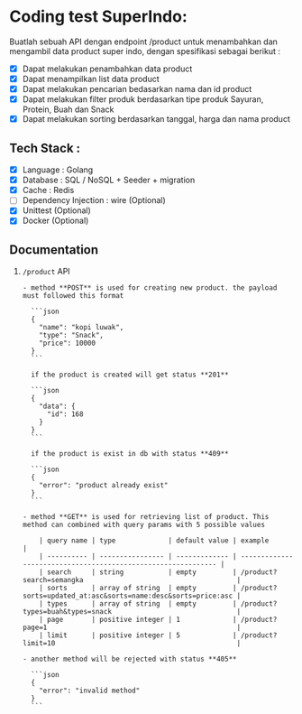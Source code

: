 # Coding test SuperIndo:

Buatlah sebuah API dengan endpoint /product untuk menambahkan dan mengambil data product super
indo, dengan spesifikasi sebagai berikut :

- [x] Dapat melakukan penambahkan data product
- [x] Dapat menampilkan list data product
- [x] Dapat melakukan pencarian bedasarkan nama dan id product
- [x] Dapat melakukan filter produk berdasarkan tipe produk Sayuran, Protein, Buah dan Snack
- [x] Dapat melakukan sorting berdasarkan tanggal, harga dan nama product

## Tech Stack :

- [x] Language : Golang
- [x] Database : SQL / NoSQL + Seeder + migration
- [x] Cache : Redis
- [ ] Dependency Injection : wire (Optional)
- [x] Unittest (Optional)
- [x] Docker (Optional)

## Documentation

1.  `/product` API

        - method **POST** is used for creating new product. the payload must followed this format

          ```json
          {
            "name": "kopi luwak",
            "type": "Snack",
            "price": 10000
          }
          ```

          if the product is created will get status **201**

          ```json
          {
            "data": {
              "id": 168
            }
          }
          ```

          if the product is exist in db with status **409**

          ```json
          {
            "error": "product already exist"
          }
          ```

        - method **GET** is used for retrieving list of product. This method can combined with query params with 5 possible values

            | query name | type             | default value | example                                                       |
            | ---------- | ---------------- | ------------- | ------------------------------------------------------------- |
            | search     | string           | empty         | /product?search=semangka                                      |
            | sorts      | array of string  | empty         | /product?sorts=updated_at:asc&sorts=name:desc&sorts=price:asc |
            | types      | array of string  | empty         | /product?types=buah&types=snack                               |
            | page       | positive integer | 1             | /product?page=1                                               |
            | limit      | positive integer | 5             | /product?limit=10                                             |

        - another method will be rejected with status **405**

          ```json
          {
            "error": "invalid method"
          }
          ```
